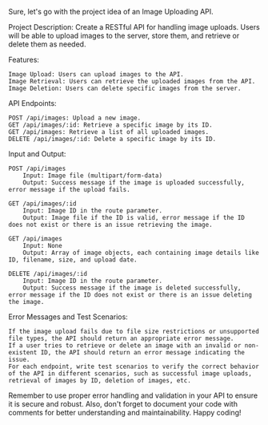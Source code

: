 Sure, let's go with the project idea of an Image Uploading API.

Project Description:
Create a RESTful API for handling image uploads. Users will be able to upload images to the server, store them, and retrieve or delete them as needed.

Features:

    Image Upload: Users can upload images to the API.
    Image Retrieval: Users can retrieve the uploaded images from the API.
    Image Deletion: Users can delete specific images from the server.

API Endpoints:

    POST /api/images: Upload a new image.
    GET /api/images/:id: Retrieve a specific image by its ID.
    GET /api/images: Retrieve a list of all uploaded images.
    DELETE /api/images/:id: Delete a specific image by its ID.

Input and Output:

    POST /api/images
        Input: Image file (multipart/form-data)
        Output: Success message if the image is uploaded successfully, error message if the upload fails.

    GET /api/images/:id
        Input: Image ID in the route parameter.
        Output: Image file if the ID is valid, error message if the ID does not exist or there is an issue retrieving the image.

    GET /api/images
        Input: None
        Output: Array of image objects, each containing image details like ID, filename, size, and upload date.

    DELETE /api/images/:id
        Input: Image ID in the route parameter.
        Output: Success message if the image is deleted successfully, error message if the ID does not exist or there is an issue deleting the image.

Error Messages and Test Scenarios:

    If the image upload fails due to file size restrictions or unsupported file types, the API should return an appropriate error message.
    If a user tries to retrieve or delete an image with an invalid or non-existent ID, the API should return an error message indicating the issue.
    For each endpoint, write test scenarios to verify the correct behavior of the API in different scenarios, such as successful image uploads, retrieval of images by ID, deletion of images, etc.

Remember to use proper error handling and validation in your API to ensure it is secure and robust. Also, don't forget to document your code with comments for better understanding and maintainability. Happy coding!